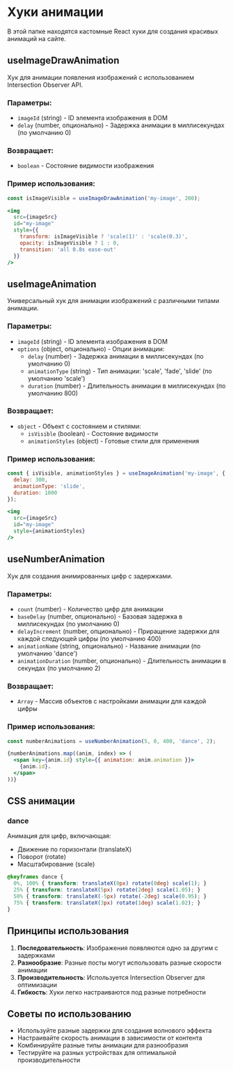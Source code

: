 # Хуки анимации

В этой папке находятся кастомные React хуки для создания красивых анимаций на сайте.

## useImageDrawAnimation

Хук для анимации появления изображений с использованием Intersection Observer API.

### Параметры:
- `imageId` (string) - ID элемента изображения в DOM
- `delay` (number, опционально) - Задержка анимации в миллисекундах (по умолчанию 0)

### Возвращает:
- `boolean` - Состояние видимости изображения

### Пример использования:
```jsx
const isImageVisible = useImageDrawAnimation('my-image', 200);

<img 
  src={imageSrc} 
  id="my-image"
  style={{
    transform: isImageVisible ? 'scale(1)' : 'scale(0.3)',
    opacity: isImageVisible ? 1 : 0,
    transition: 'all 0.8s ease-out'
  }} 
/>
```

## useImageAnimation

Универсальный хук для анимации изображений с различными типами анимации.

### Параметры:
- `imageId` (string) - ID элемента изображения в DOM
- `options` (object, опционально) - Опции анимации:
  - `delay` (number) - Задержка анимации в миллисекундах (по умолчанию 0)
  - `animationType` (string) - Тип анимации: 'scale', 'fade', 'slide' (по умолчанию 'scale')
  - `duration` (number) - Длительность анимации в миллисекундах (по умолчанию 800)

### Возвращает:
- `object` - Объект с состоянием и стилями:
  - `isVisible` (boolean) - Состояние видимости
  - `animationStyles` (object) - Готовые стили для применения

### Пример использования:
```jsx
const { isVisible, animationStyles } = useImageAnimation('my-image', {
  delay: 300,
  animationType: 'slide',
  duration: 1000
});

<img 
  src={imageSrc} 
  id="my-image"
  style={animationStyles} 
/>
```

## useNumberAnimation

Хук для создания анимированных цифр с задержками.

### Параметры:
- `count` (number) - Количество цифр для анимации
- `baseDelay` (number, опционально) - Базовая задержка в миллисекундах (по умолчанию 0)
- `delayIncrement` (number, опционально) - Приращение задержки для каждой следующей цифры (по умолчанию 400)
- `animationName` (string, опционально) - Название анимации (по умолчанию 'dance')
- `animationDuration` (number, опционально) - Длительность анимации в секундах (по умолчанию 2)

### Возвращает:
- `Array` - Массив объектов с настройками анимации для каждой цифры

### Пример использования:
```jsx
const numberAnimations = useNumberAnimation(5, 0, 400, 'dance', 2);

{numberAnimations.map((anim, index) => (
  <span key={anim.id} style={{ animation: anim.animation }}>
    {anim.id}.
  </span>
))}
```

## CSS анимации

### dance
Анимация для цифр, включающая:
- Движение по горизонтали (translateX)
- Поворот (rotate)
- Масштабирование (scale)

```css
@keyframes dance {
  0%, 100% { transform: translateX(0px) rotate(0deg) scale(1); }
  25% { transform: translateX(5px) rotate(2deg) scale(1.05); }
  50% { transform: translateX(-5px) rotate(-2deg) scale(0.95); }
  75% { transform: translateX(3px) rotate(1deg) scale(1.02); }
}
```

## Принципы использования

1. **Последовательность**: Изображения появляются одно за другим с задержками
2. **Разнообразие**: Разные посты могут использовать разные скорости анимации
3. **Производительность**: Используется Intersection Observer для оптимизации
4. **Гибкость**: Хуки легко настраиваются под разные потребности

## Советы по использованию

- Используйте разные задержки для создания волнового эффекта
- Настраивайте скорость анимации в зависимости от контента
- Комбинируйте разные типы анимации для разнообразия
- Тестируйте на разных устройствах для оптимальной производительности
